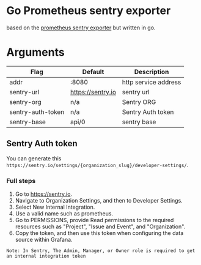 # Go Prometheus sentry exporter

based on the [prometheus sentry exporter](https://github.com/ujamii/prometheus-sentry-exporter) but written in go.

# Arguments

| Flag              | Default | Description             |
|-------------------| ------- |-------------------------|
| addr              | :8080 | http service address    |
| sentry-url        | https://sentry.io | sentry url              |
| sentry-org        | n/a | Sentry ORG              |
| sentry-auth-token | n/a | Sentry Auth token       |
| sentry-base | api/0 | sentry base |


## Sentry Auth token 

You can generate this `https://sentry.io/settings/{organization_slug}/developer-settings/`.

### Full steps

1. Go to https://sentry.io.
2. Navigate to Organization Settings, and then to Developer Settings.
3. Select New Internal Integration.
3. Use a valid name such as prometheus.
4. Go to PERMISSIONS, provide Read permissions to the required resources such as "Project", "Issue and Event", and "Organization".
5. Copy the token, and then use this token when configuring the data source within Grafana.

```Note: In Sentry, The Admin, Manager, or Owner role is required to get an internal integration token```



